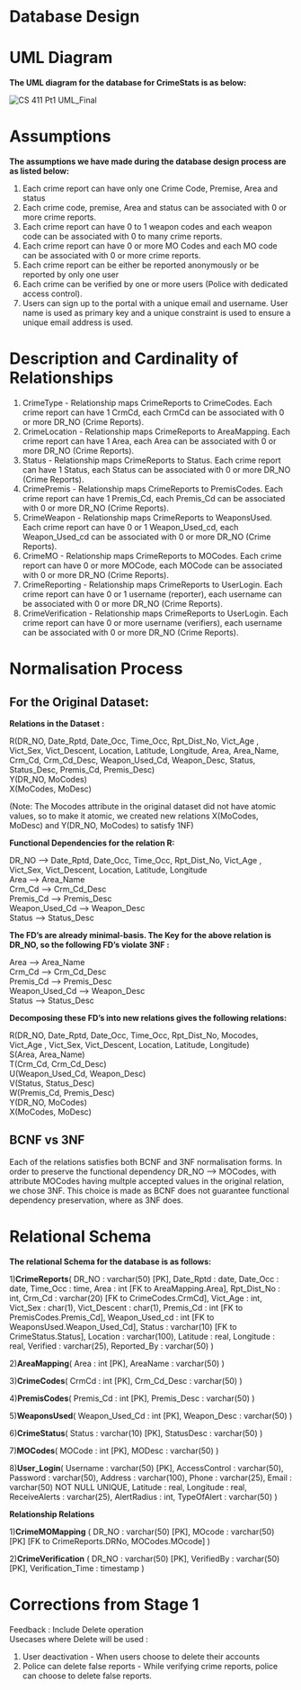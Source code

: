 # Database Design

# UML Diagram
**The UML diagram for the database for CrimeStats is as below:**

![CS 411 Pt1 UML_Final](https://github.com/cs411-alawini/fa23-cs411-team009-ERROR/assets/30744984/07f4fd84-5b7e-4bc6-a896-975ab3ded825)



# Assumptions
**The assumptions we have made during the database design process are as listed below:**
1) Each crime report can have only one Crime Code, Premise, Area and status
2) Each crime code, premise, Area and status can be associated with 0 or more crime reports.
3) Each crime report can have 0 to 1 weapon codes and each weapon code can be associated with 0 to many crime reports.
4) Each crime report can have 0 or more MO Codes and each MO code can be associated with 0 or more crime reports.
5) Each crime report can be either be reported anonymously or be reported by only one user
6) Each crime can be verified by one or more users (Police with dedicated access control).
7) Users can sign up to the portal with a unique email and username. User name is used as primary key and a unique constraint is used to ensure a unique email address is used.

# Description and Cardinality of Relationships

1. CrimeType - Relationship maps CrimeReports to CrimeCodes. Each crime report can have 1 CrmCd, each CrmCd can be associated with 0 or more DR_NO (Crime Reports).<br>
2. CrimeLocation - Relationship maps CrimeReports to AreaMapping. Each crime report can have 1 Area, each Area can be associated with 0 or more DR_NO (Crime Reports).<br>
3. Status - Relationship maps CrimeReports to Status. Each crime report can have 1 Status, each Status can be associated with 0 or more DR_NO (Crime Reports).<br>
4. CrimePremis - Relationship maps CrimeReports to PremisCodes. Each crime report can have 1 Premis_Cd, each Premis_Cd can be associated with 0 or more DR_NO (Crime Reports).<br>
5. CrimeWeapon - Relationship maps CrimeReports to WeaponsUsed. Each crime report can have 0 or 1 Weapon_Used_cd, each Weapon_Used_cd can be associated with 0 or more DR_NO (Crime Reports).<br>
6. CrimeMO - Relationship maps CrimeReports to MOCodes. Each crime report can have 0 or more MOCode, each MOCode can be associated with 0 or more DR_NO (Crime Reports).<br>
7. CrimeReporting - Relationship maps CrimeReports to UserLogin. Each crime report can have 0 or 1 username (reporter), each username can be associated with 0 or more DR_NO (Crime Reports).<br>
8. CrimeVerification - Relationship maps CrimeReports to UserLogin. Each crime report can have 0 or more username (verifiers), each username can be associated with 0 or more DR_NO (Crime Reports).<br>

# Normalisation Process

## For the Original Dataset:

**Relations in the Dataset :**

R(DR_NO, Date_Rptd, Date_Occ, Time_Occ, Rpt_Dist_No, Vict_Age , Vict_Sex, Vict_Descent, Location, Latitude, Longitude, Area, Area_Name, Crm_Cd, Crm_Cd_Desc, Weapon_Used_Cd, Weapon_Desc, Status, Status_Desc, Premis_Cd, Premis_Desc)<br>
Y(DR_NO, MoCodes)<br>
X(MoCodes, MoDesc)<br>

(Note: The Mocodes attribute in the original dataset did not have atomic values, so to make it atomic, we created new relations X(MoCodes, MoDesc) and Y(DR_NO, MoCodes) to satisfy 1NF)

**Functional Dependencies for the relation R:**

DR_NO --> Date_Rptd, Date_Occ, Time_Occ, Rpt_Dist_No, Vict_Age , Vict_Sex, Vict_Descent, Location, Latitude, Longitude<br>
Area --> Area_Name<br>
Crm_Cd --> Crm_Cd_Desc<br>
Premis_Cd --> Premis_Desc<br>
Weapon_Used_Cd --> Weapon_Desc<br>
Status --> Status_Desc

**The FD’s are already minimal-basis. The Key for the above relation is DR_NO, so the following FD’s violate 3NF :**

Area --> Area_Name<br>
Crm_Cd --> Crm_Cd_Desc<br>
Premis_Cd --> Premis_Desc<br>
Weapon_Used_Cd --> Weapon_Desc<br>
Status --> Status_Desc<br>

**Decomposing these FD’s into new relations gives the following relations:**

R(DR_NO, Date_Rptd, Date_Occ, Time_Occ, Rpt_Dist_No, Mocodes, Vict_Age , Vict_Sex, Vict_Descent, Location, Latitude, Longitude)<br>
S(Area, Area_Name)<br>
T(Crm_Cd, Crm_Cd_Desc)<br>
U(Weapon_Used_Cd, Weapon_Desc)<br>
V(Status, Status_Desc)<br>
W(Premis_Cd, Premis_Desc)<br>
Y(DR_NO, MoCodes)<br>
X(MoCodes, MoDesc)<br>

## BCNF vs 3NF
Each of the relations satisfies both BCNF and 3NF normalisation forms. In order to preserve the functional dependency DR_NO --> MOCodes, with attribute MOCodes having multple accepted values in the original relation, we chose 3NF. This choice is made as BCNF does not guarantee functional dependency preservation, where as 3NF does.

# Relational Schema

**The relational Schema for the database is as follows:**

1)**CrimeReports**(
DR_NO : varchar(50) [PK],
Date_Rptd : date,
Date_Occ : date,
Time_Occ : time,
Area : int [FK to AreaMapping.Area],
Rpt_Dist_No : int,
Crm_Cd : varchar(20)  [FK to CrimeCodes.CrmCd],
Vict_Age : int,
Vict_Sex : char(1),
Vict_Descent : char(1),
Premis_Cd : int  [FK to PremisCodes.Premis_Cd],
Weapon_Used_cd : int  [FK to WeaponsUsed.Weapon_Used_Cd],
Status : varchar(10) [FK to CrimeStatus.Status],
Location : varchar(100),
Latitude : real,
Longitude : real,
Verified : varchar(25),
Reported_By : varchar(50)
)
 
2)**AreaMapping**(
Area : int  [PK],
AreaName : varchar(50)
)
 
3)**CrimeCodes**(
CrmCd : int  [PK],
Crm_Cd_Desc : varchar(50)
)
 
4)**PremisCodes**(
Premis_Cd : int [PK],
Premis_Desc : varchar(50)
)
 
5)**WeaponsUsed**(
Weapon_Used_Cd : int [PK],
Weapon_Desc : varchar(50)
)
 
6)**CrimeStatus**(
Status : varchar(10) [PK],
StatusDesc : varchar(50)
)
 
7)**MOCodes**(
MOCode : int [PK],
MODesc : varchar(50)
)

8)**User_Login**(
Username : varchar(50) [PK],
AccessControl : varchar(50),
Password : varchar(50),
Address : varchar(100),
Phone : varchar(25),
Email : varchar(50) NOT NULL UNIQUE,
Latitude : real,
Longitude : real,
ReceiveAlerts : varchar(25),
AlertRadius : int,
TypeOfAlert : varchar(50)
)
 
**Relationship Relations**
 
1)**CrimeMOMapping** (
DR_NO : varchar(50) [PK],
MOcode : varchar(50) [PK]
[FK to CrimeReports.DRNo, MOCodes.MOcode]
)
 
2)**CrimeVerification** (
DR_NO : varchar(50) [PK],
VerifiedBy : varchar(50) [PK],
Verification_Time : timestamp
)


# Corrections from Stage 1
Feedback : Include Delete operation<br>
Usecases where Delete will be used :
1. User deactivation - When users choose to delete their accounts
2. Police can delete false reports - While verifying crime reports, police can choose to delete false reports.






